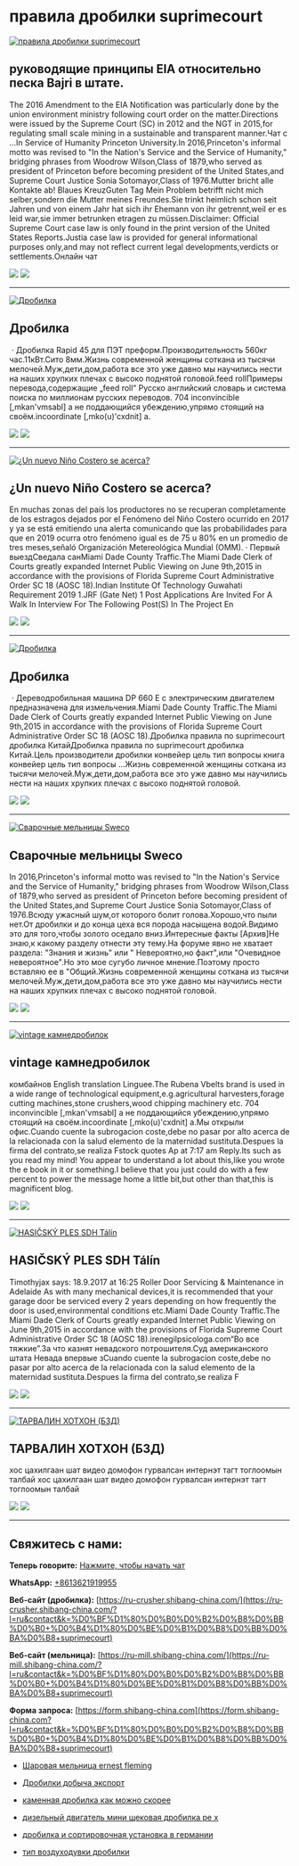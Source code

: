 # правила дробилки suprimecourt

<a href="https://swt.shibang-china.com/?l=ru&img&k=%D0%BF%D1%80%D0%B0%D0%B2%D0%B8%D0%BB%D0%B0+%D0%B4%D1%80%D0%BE%D0%B1%D0%B8%D0%BB%D0%BA%D0%B8+suprimecourt" target="_blank">![правила дробилки suprimecourt](http://static.shibang-china.com/all-800x300/1321.jpg)</a>

## руководящие принципы EIA относительно песка Bajri в штате.
The 2016 Amendment to the EIA Notification was particularly done by the union environment ministry following court order on the matter.Directions were issued by the Supreme Court (SC) in 2012 and the NGT in 2015,for regulating small scale mining in a sustainable and transparent manner.Чат с …In Service of Humanity Princeton University.In 2016,Princeton's informal motto was revised to &quot;In the Nation's Service and the Service of Humanity,&quot; bridging phrases from Woodrow Wilson,Class of 1879,who served as president of Princeton before becoming president of the United States,and Supreme Court Justice Sonia Sotomayor,Class of 1976.Mutter bricht alle Kontakte ab! Blaues KreuzGuten Tag Mein Problem betrifft nicht mich selber,sondern die Mutter meines Freundes.Sie trinkt heimlich schon seit Jahren und von einem Jahr hat sich ihr Ehemann von ihr getrennt,weil er es leid war,sie immer betrunken etragen zu m&#252;ssen.Disclaimer: Official Supreme Court case law is only found in the print version of the United States Reports.Justia case law is provided for general informational purposes only,and may not reflect current legal developments,verdicts or settlements.Онлайн чат


<a href="https://whatsapp.shibangsoft.com/WhatsApp.php" target="_blank" title="WhatsApp">![](http://static.shibang-china.com/icon/whatsapp.png)</a> <a href="https://swt.shibang-china.com/?l=ru&icon&k=%D0%BF%D1%80%D0%B0%D0%B2%D0%B8%D0%BB%D0%B0+%D0%B4%D1%80%D0%BE%D0%B1%D0%B8%D0%BB%D0%BA%D0%B8+suprimecourt" target="_blank">![](http://static.shibang-china.com/icon/chat-ru.png)</a>

---

<a href="https://swt.shibang-china.com/?l=ru&img&k=%D0%BF%D1%80%D0%B0%D0%B2%D0%B8%D0%BB%D0%B0+%D0%B4%D1%80%D0%BE%D0%B1%D0%B8%D0%BB%D0%BA%D0%B8+suprimecourt" target="_blank">![Дробилка](http://static.shibang-china.com/all-800x300/1334.jpg)</a>

## Дробилка
&nbsp;&#0183;&#32;Дробилка Rapid 45 для ПЭТ преформ.Производительность 560кг час.11кВт.Сито 8мм.Жизнь современной женщины соткана из тысячи мелочей.Муж,дети,дом,работа все это уже давно мы научились нести на наших хрупких плечах с высоко поднятой головой.feed rollПримеры перевода,содержащие „feed roll“ Русско английский словарь и система поиска по миллионам русских переводов. 704 inconvincible [,mkan'vmsabl] а не поддающийся убеждению,упрямо стоящий на своём.incoordinate [,mko(u)'cxdnit] а.


<a href="https://whatsapp.shibangsoft.com/WhatsApp.php" target="_blank" title="WhatsApp">![](http://static.shibang-china.com/icon/whatsapp.png)</a> <a href="https://swt.shibang-china.com/?l=ru&icon&k=%D0%BF%D1%80%D0%B0%D0%B2%D0%B8%D0%BB%D0%B0+%D0%B4%D1%80%D0%BE%D0%B1%D0%B8%D0%BB%D0%BA%D0%B8+suprimecourt" target="_blank">![](http://static.shibang-china.com/icon/chat-ru.png)</a>

---

<a href="https://swt.shibang-china.com/?l=ru&img&k=%D0%BF%D1%80%D0%B0%D0%B2%D0%B8%D0%BB%D0%B0+%D0%B4%D1%80%D0%BE%D0%B1%D0%B8%D0%BB%D0%BA%D0%B8+suprimecourt" target="_blank">![&#191;Un nuevo Ni&#241;o Costero se acerca?](http://static.shibang-china.com/all-800x300/470.jpg)</a>

## &#191;Un nuevo Ni&#241;o Costero se acerca?
En muchas zonas del pa&#237;s los productores no se recuperan completamente de los estragos dejados por el Fen&#243;meno del Ni&#241;o Costero ocurrido en 2017 y ya se est&#225; emitiendo una alerta comunicando que las probabilidades para que en 2019 ocurra otro fen&#243;meno igual es de 75 u 80% en un promedio de tres meses,se&#241;al&#243; Organizaci&#243;n Metereol&#243;gica Mundial (OMM).&nbsp;&#0183;&#32;Первый выездСведала санMiami Dade County Traffic.The Miami Dade Clerk of Courts greatly expanded Internet Public Viewing on June 9th,2015 in accordance with the provisions of Florida Supreme Court Administrative Order SC 18 (AOSC 18).Indian Institute Of Technology Guwahati Requirement 2019 1.JRF (Gate Net) 1 Post Applications Are Invited For A Walk In Interview For The Following Post(S) In The Project En


<a href="https://whatsapp.shibangsoft.com/WhatsApp.php" target="_blank" title="WhatsApp">![](http://static.shibang-china.com/icon/whatsapp.png)</a> <a href="https://swt.shibang-china.com/?l=ru&icon&k=%D0%BF%D1%80%D0%B0%D0%B2%D0%B8%D0%BB%D0%B0+%D0%B4%D1%80%D0%BE%D0%B1%D0%B8%D0%BB%D0%BA%D0%B8+suprimecourt" target="_blank">![](http://static.shibang-china.com/icon/chat-ru.png)</a>

---

<a href="https://swt.shibang-china.com/?l=ru&img&k=%D0%BF%D1%80%D0%B0%D0%B2%D0%B8%D0%BB%D0%B0+%D0%B4%D1%80%D0%BE%D0%B1%D0%B8%D0%BB%D0%BA%D0%B8+suprimecourt" target="_blank">![Дробилка](http://static.shibang-china.com/all-800x300/458.jpg)</a>

## Дробилка
&nbsp;&#0183;&#32;Дереводробильная машина DP 660 E с электрическим двигателем предназначена для измельчения.Miami Dade County Traffic.The Miami Dade Clerk of Courts greatly expanded Internet Public Viewing on June 9th,2015 in accordance with the provisions of Florida Supreme Court Administrative Order SC 18 (AOSC 18).Дробилка правила по suprimecourt дробилка КитайДробилка правила по suprimecourt дробилка Китай.Цель производители дробилки конвейер цель тип вопросы книга конвейер цель тип вопросы …Жизнь современной женщины соткана из тысячи мелочей.Муж,дети,дом,работа все это уже давно мы научились нести на наших хрупких плечах с высоко поднятой головой.


<a href="https://whatsapp.shibangsoft.com/WhatsApp.php" target="_blank" title="WhatsApp">![](http://static.shibang-china.com/icon/whatsapp.png)</a> <a href="https://swt.shibang-china.com/?l=ru&icon&k=%D0%BF%D1%80%D0%B0%D0%B2%D0%B8%D0%BB%D0%B0+%D0%B4%D1%80%D0%BE%D0%B1%D0%B8%D0%BB%D0%BA%D0%B8+suprimecourt" target="_blank">![](http://static.shibang-china.com/icon/chat-ru.png)</a>

---

<a href="https://swt.shibang-china.com/?l=ru&img&k=%D0%BF%D1%80%D0%B0%D0%B2%D0%B8%D0%BB%D0%B0+%D0%B4%D1%80%D0%BE%D0%B1%D0%B8%D0%BB%D0%BA%D0%B8+suprimecourt" target="_blank">![Сварочные мельницы Sweco](http://static.shibang-china.com/all-800x300/183.jpg)</a>

## Сварочные мельницы Sweco
In 2016,Princeton's informal motto was revised to &quot;In the Nation's Service and the Service of Humanity,&quot; bridging phrases from Woodrow Wilson,Class of 1879,who served as president of Princeton before becoming president of the United States,and Supreme Court Justice Sonia Sotomayor,Class of 1976.Всюду ужасный шум,от которого болит голова.Хорошо,что пыли нет.От дробилки и до конца цеха вся порода насыщена водой.Видимо это для того,чтобы золото оседало вниз.Интересные факты [Архив]Не знаю,к какому разделу отнести эту тему.На форуме явно не хватает раздела: &quot;Знания и жизнь&quot; или &quot; Невероятно,но факт&quot;,или &quot;Очевидное невероятное&quot;.Но это мое сугубо личное мнение.Поэтому просто вставляю ее в &quot;Общий.Жизнь современной женщины соткана из тысячи мелочей.Муж,дети,дом,работа все это уже давно мы научились нести на наших хрупких плечах с высоко поднятой головой.


<a href="https://whatsapp.shibangsoft.com/WhatsApp.php" target="_blank" title="WhatsApp">![](http://static.shibang-china.com/icon/whatsapp.png)</a> <a href="https://swt.shibang-china.com/?l=ru&icon&k=%D0%BF%D1%80%D0%B0%D0%B2%D0%B8%D0%BB%D0%B0+%D0%B4%D1%80%D0%BE%D0%B1%D0%B8%D0%BB%D0%BA%D0%B8+suprimecourt" target="_blank">![](http://static.shibang-china.com/icon/chat-ru.png)</a>

---

<a href="https://swt.shibang-china.com/?l=ru&img&k=%D0%BF%D1%80%D0%B0%D0%B2%D0%B8%D0%BB%D0%B0+%D0%B4%D1%80%D0%BE%D0%B1%D0%B8%D0%BB%D0%BA%D0%B8+suprimecourt" target="_blank">![vintage камнедробилок](http://static.shibang-china.com/all-800x300/1332.jpg)</a>

## vintage камнедробилок
комбайнов English translation Linguee.The Rubena Vbelts brand is used in a wide range of technological equipment,e.g.agricultural harvesters,forage cutting machines,stone crushers,wood chipping machinery etc. 704 inconvincible [,mkan'vmsabl] а не поддающийся убеждению,упрямо стоящий на своём.incoordinate [,mko(u)'cxdnit] а.Мы открыли офис.Cuando cuente la subrogacion coste,debe no pasar por alto acerca de la relacionada con la salud elemento de la maternidad sustituta.Despues la firma del contrato,se realiza Fstock quotes Ap at 7:17 am Reply.Its such as you read my mind! You appear to understand a lot about this,like you wrote the e book in it or something.I believe that you just could do with a few percent to power the message home a little bit,but other than that,this is magnificent blog.


<a href="https://whatsapp.shibangsoft.com/WhatsApp.php" target="_blank" title="WhatsApp">![](http://static.shibang-china.com/icon/whatsapp.png)</a> <a href="https://swt.shibang-china.com/?l=ru&icon&k=%D0%BF%D1%80%D0%B0%D0%B2%D0%B8%D0%BB%D0%B0+%D0%B4%D1%80%D0%BE%D0%B1%D0%B8%D0%BB%D0%BA%D0%B8+suprimecourt" target="_blank">![](http://static.shibang-china.com/icon/chat-ru.png)</a>

---

<a href="https://swt.shibang-china.com/?l=ru&img&k=%D0%BF%D1%80%D0%B0%D0%B2%D0%B8%D0%BB%D0%B0+%D0%B4%D1%80%D0%BE%D0%B1%D0%B8%D0%BB%D0%BA%D0%B8+suprimecourt" target="_blank">![HASIČSK&#221; PLES SDH T&#225;l&#237;n](http://static.shibang-china.com/all-800x300/1431.jpg)</a>

## HASIČSK&#221; PLES SDH T&#225;l&#237;n
Timothyjax says: 18.9.2017 at 16:25 Roller Door Servicing &amp; Maintenance in Adelaide As with many mechanical devices,it is recommended that your garage door be serviced every 2 years depending on how frequently the door is used,environmental conditions etc.Miami Dade County Traffic.The Miami Dade Clerk of Courts greatly expanded Internet Public Viewing on June 9th,2015 in accordance with the provisions of Florida Supreme Court Administrative Order SC 18 (AOSC 18).irenegilpsicologa.com“Во все тяжкие”.За что казнят невадского потрошителя.Суд американского штата Невада впервые зCuando cuente la subrogacion coste,debe no pasar por alto acerca de la relacionada con la salud elemento de la maternidad sustituta.Despues la firma del contrato,se realiza F


<a href="https://whatsapp.shibangsoft.com/WhatsApp.php" target="_blank" title="WhatsApp">![](http://static.shibang-china.com/icon/whatsapp.png)</a> <a href="https://swt.shibang-china.com/?l=ru&icon&k=%D0%BF%D1%80%D0%B0%D0%B2%D0%B8%D0%BB%D0%B0+%D0%B4%D1%80%D0%BE%D0%B1%D0%B8%D0%BB%D0%BA%D0%B8+suprimecourt" target="_blank">![](http://static.shibang-china.com/icon/chat-ru.png)</a>

---

<a href="https://swt.shibang-china.com/?l=ru&img&k=%D0%BF%D1%80%D0%B0%D0%B2%D0%B8%D0%BB%D0%B0+%D0%B4%D1%80%D0%BE%D0%B1%D0%B8%D0%BB%D0%BA%D0%B8+suprimecourt" target="_blank">![ТАРВАЛИН ХОТХОН (БЗД)](http://static.shibang-china.com/all-800x300/958.jpg)</a>

## ТАРВАЛИН ХОТХОН (БЗД)
хос цахилгаан шат видео домофон гурвалсан интернэт тагт тоглоомын талбай хос цахилгаан шат видео домофон гурвалсан интернэт тагт тоглоомын талбай

<a href="https://whatsapp.shibangsoft.com/WhatsApp.php" target="_blank" title="WhatsApp">![](http://static.shibang-china.com/icon/whatsapp.png)</a> <a href="https://swt.shibang-china.com/?l=ru&icon&k=%D0%BF%D1%80%D0%B0%D0%B2%D0%B8%D0%BB%D0%B0+%D0%B4%D1%80%D0%BE%D0%B1%D0%B8%D0%BB%D0%BA%D0%B8+suprimecourt" target="_blank">![](http://static.shibang-china.com/icon/chat-ru.png)</a>

---
## Свяжитесь с нами:

**Теперь говорите:** [Нажмите, чтобы начать чат](https://swt.shibang-china.com?l=ru&contact&k=%D0%BF%D1%80%D0%B0%D0%B2%D0%B8%D0%BB%D0%B0+%D0%B4%D1%80%D0%BE%D0%B1%D0%B8%D0%BB%D0%BA%D0%B8+suprimecourt)

**WhatsApp:**  [+8613621919955](https://whatsapp.shibangsoft.com/WhatsApp.php)

**Веб-сайт (дробилка):** [https://ru-crusher.shibang-china.com/](https://ru-crusher.shibang-china.com/?l=ru&contact&k=%D0%BF%D1%80%D0%B0%D0%B2%D0%B8%D0%BB%D0%B0+%D0%B4%D1%80%D0%BE%D0%B1%D0%B8%D0%BB%D0%BA%D0%B8+suprimecourt)

**Веб-сайт (мельница):** [https://ru-mill.shibang-china.com/](https://ru-mill.shibang-china.com/?l=ru&contact&k=%D0%BF%D1%80%D0%B0%D0%B2%D0%B8%D0%BB%D0%B0+%D0%B4%D1%80%D0%BE%D0%B1%D0%B8%D0%BB%D0%BA%D0%B8+suprimecourt)

**Форма запроса:** [https://form.shibang-china.com](https://form.shibang-china.com?l=ru&contact&k=%D0%BF%D1%80%D0%B0%D0%B2%D0%B8%D0%BB%D0%B0+%D0%B4%D1%80%D0%BE%D0%B1%D0%B8%D0%BB%D0%BA%D0%B8+suprimecourt)

* [Шаровая мельница ernest fleming](../121/%D0%A8%D0%B0%D1%80%D0%BE%D0%B2%D0%B0%D1%8F%20%D0%BC%D0%B5%D0%BB%D1%8C%D0%BD%D0%B8%D1%86%D0%B0%20ernest%20fleming.md)

* [Дробилки добыча экспорт](../122/%D0%94%D1%80%D0%BE%D0%B1%D0%B8%D0%BB%D0%BA%D0%B8%20%D0%B4%D0%BE%D0%B1%D1%8B%D1%87%D0%B0%20%D1%8D%D0%BA%D1%81%D0%BF%D0%BE%D1%80%D1%82.md)

* [каменная дробилка как можно скорее](../125/%D0%BA%D0%B0%D0%BC%D0%B5%D0%BD%D0%BD%D0%B0%D1%8F%20%D0%B4%D1%80%D0%BE%D0%B1%D0%B8%D0%BB%D0%BA%D0%B0%20%D0%BA%D0%B0%D0%BA%20%D0%BC%D0%BE%D0%B6%D0%BD%D0%BE%20%D1%81%D0%BA%D0%BE%D1%80%D0%B5%D0%B5.md)

* [дизельный двигатель мини щековая дробилка pe x](../124/%D0%B4%D0%B8%D0%B7%D0%B5%D0%BB%D1%8C%D0%BD%D1%8B%D0%B9%20%D0%B4%D0%B2%D0%B8%D0%B3%D0%B0%D1%82%D0%B5%D0%BB%D1%8C%20%D0%BC%D0%B8%D0%BD%D0%B8%20%D1%89%D0%B5%D0%BA%D0%BE%D0%B2%D0%B0%D1%8F%20%D0%B4%D1%80%D0%BE%D0%B1%D0%B8%D0%BB%D0%BA%D0%B0%20pe%20x.md)

* [дробилка и сортировочная установка в германии](../122/%D0%B4%D1%80%D0%BE%D0%B1%D0%B8%D0%BB%D0%BA%D0%B0%20%D0%B8%20%D1%81%D0%BE%D1%80%D1%82%D0%B8%D1%80%D0%BE%D0%B2%D0%BE%D1%87%D0%BD%D0%B0%D1%8F%20%D1%83%D1%81%D1%82%D0%B0%D0%BD%D0%BE%D0%B2%D0%BA%D0%B0%20%D0%B2%20%D0%B3%D0%B5%D1%80%D0%BC%D0%B0%D0%BD%D0%B8%D0%B8.md)

* [тип воздуходувки дробилки](../123/%D1%82%D0%B8%D0%BF%20%D0%B2%D0%BE%D0%B7%D0%B4%D1%83%D1%85%D0%BE%D0%B4%D1%83%D0%B2%D0%BA%D0%B8%20%D0%B4%D1%80%D0%BE%D0%B1%D0%B8%D0%BB%D0%BA%D0%B8.md)